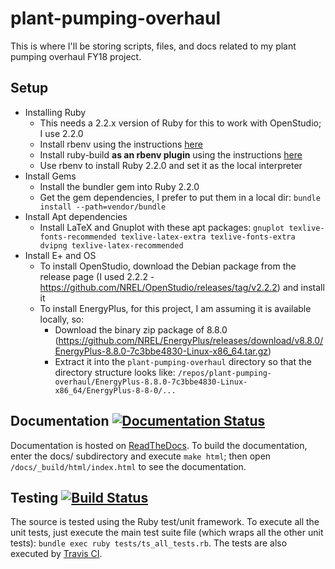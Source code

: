 # plant-pumping-overhaul

This is where I'll be storing scripts, files, and docs related to my plant pumping overhaul FY18 project.

## Setup

- Installing Ruby
  - This needs a 2.2.x version of Ruby for this to work with OpenStudio; I use 2.2.0
  - Install rbenv using the instructions [here](https://github.com/rbenv/rbenv#basic-github-checkout)
  - Install ruby-build **as an rbenv plugin** using the instructions [here](https://github.com/rbenv/ruby-build#installation)
  - Use rbenv to install Ruby 2.2.0 and set it as the local interpreter
- Install Gems
  - Install the bundler gem into Ruby 2.2.0
  - Get the gem dependencies, I prefer to put them in a local dir: `bundle install --path=vendor/bundle`
- Install Apt dependencies
  - Install LaTeX and Gnuplot with these apt packages: `gnuplot texlive-fonts-recommended texlive-latex-extra texlive-fonts-extra dvipng texlive-latex-recommended`
- Install E+ and OS
  - To install OpenStudio, download the Debian package from the release page (I used 2.2.2 - https://github.com/NREL/OpenStudio/releases/tag/v2.2.2) and install it
  - To install EnergyPlus, for this project, I am assuming it is available locally, so:
    - Download the binary zip package of 8.8.0 (https://github.com/NREL/EnergyPlus/releases/download/v8.8.0/EnergyPlus-8.8.0-7c3bbe4830-Linux-x86_64.tar.gz)
    - Extract it into the `plant-pumping-overhaul` directory so that the directory structure looks like: `/repos/plant-pumping-overhaul/EnergyPlus-8.8.0-7c3bbe4830-Linux-x86_64/EnergyPlus-8-8-0/...`

## Documentation [![Documentation Status](https://readthedocs.org/projects/plant-pumping-overhaul/badge/?version=latest)](http://plant-pumping-overhaul.readthedocs.io/en/latest/?badge=latest)

Documentation is hosted on [ReadTheDocs](http://plant-pumping-overhaul.readthedocs.io/en/latest/).  To build the documentation, enter the docs/ subdirectory and execute `make html`; then open `/docs/_build/html/index.html` to see the documentation.

## Testing [![Build Status](https://travis-ci.org/Myoldmopar/plant-pumping-overhaul.svg?branch=master)](https://travis-ci.org/Myoldmopar/plant-pumping-overhaul)

The source is tested using the Ruby test/unit framework.  To execute all the unit tests, just execute the main test suite file (which wraps all the other unit tests): `bundle exec ruby tests/ts_all_tests.rb`.  The tests are also executed by [Travis CI](https://travis-ci.org/Myoldmopar/plant-pumping-overhaul).
